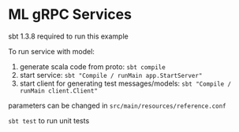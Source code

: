 # ML gRPC Services
 
sbt 1.3.8 required to run this example

To run service with model:
1. generate scala code from proto: `sbt compile`
2. start service:  `sbt "Compile / runMain app.StartServer"`
3. start client for generating test messages/models:  `sbt "Compile / runMain client.Client"`

parameters can be changed in `src/main/resources/reference.conf`

`sbt test` to run unit tests 
